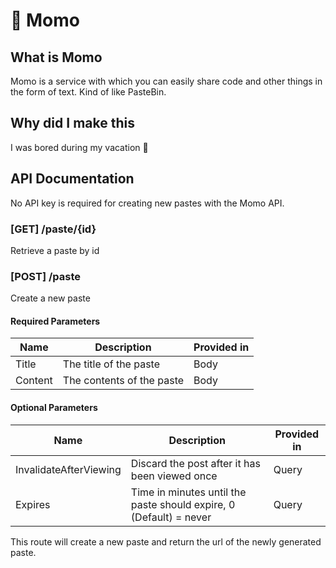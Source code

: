 # 🍑 Momo


## What is Momo
Momo is a service with which you can easily share code and other things in the form of text. Kind of like PasteBin. 

## Why did I make this
I was bored during my vacation 🌴

## API Documentation
No API key is required for creating new pastes with the Momo API.

### [GET] /paste/{id}
Retrieve a paste by id

### [POST] /paste
Create a new paste

#### Required Parameters

| Name                   | Description                                                        | Provided in |
| ---------------------- | ------------------------------------------------------------------ | ----------- |
| Title                  | The title of the paste                                             | Body        |
| Content                | The contents of the paste                                          | Body        |

#### Optional Parameters

| Name                   | Description                                                        | Provided in |
| ---------------------- | ------------------------------------------------------------------ | ----------- |
| InvalidateAfterViewing | Discard the post after it has been viewed once                     | Query       |
| Expires                | Time in minutes until the paste should expire, 0 (Default) = never | Query       |

This route will create a new paste and return the url of the newly generated paste.


